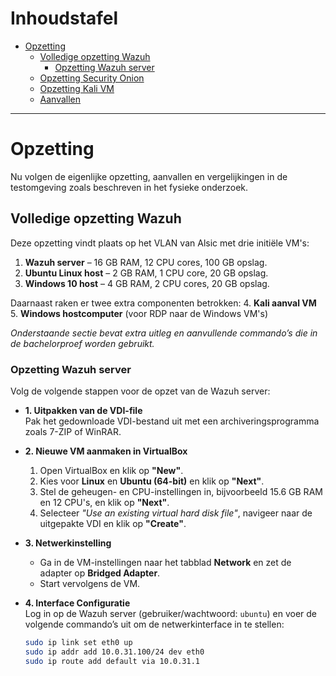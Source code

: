 # Inhoudstafel

- [Opzetting](#opzetting)
  - [Volledige opzetting Wazuh](#volledige-opzetting-wazuh)
    - [Opzetting Wazuh server](#opzetting-wazuh-server)
  - [Opzetting Security Onion](#opzetting-security-onion)
  - [Opzetting Kali VM](#opzetting-kali-vm)
  - [Aanvallen](#aanvallen)

---

# Opzetting

Nu volgen de eigenlijke opzetting, aanvallen en vergelijkingen in de testomgeving zoals beschreven in het fysieke onderzoek.

## Volledige opzetting Wazuh

Deze opzetting vindt plaats op het VLAN van Alsic met drie initiële VM's:
1. **Wazuh server** – 16 GB RAM, 12 CPU cores, 100 GB opslag.
2. **Ubuntu Linux host** – 2 GB RAM, 1 CPU core, 20 GB opslag.
3. **Windows 10 host** – 4 GB RAM, 2 CPU cores, 20 GB opslag.

Daarnaast raken er twee extra componenten betrokken:
4. **Kali aanval VM**
5. **Windows hostcomputer** (voor RDP naar de Windows VM's)

*Onderstaande sectie bevat extra uitleg en aanvullende commando’s die in de bachelorproef worden gebruikt.*

### Opzetting Wazuh server

Volg de volgende stappen voor de opzet van de Wazuh server:

- **1. Uitpakken van de VDI-file**  
  Pak het gedownloade VDI-bestand uit met een archiveringsprogramma zoals 7-ZIP of WinRAR.

- **2. Nieuwe VM aanmaken in VirtualBox**  
  1. Open VirtualBox en klik op **"New"**.  
  2. Kies voor **Linux** en **Ubuntu (64-bit)** en klik op **"Next"**.  
  3. Stel de geheugen- en CPU-instellingen in, bijvoorbeeld 15.6 GB RAM en 12 CPU's, en klik op **"Next"**.  
  4. Selecteer *"Use an existing virtual hard disk file"*, navigeer naar de uitgepakte VDI en klik op **"Create"**.

- **3. Netwerkinstelling**
  - Ga in de VM-instellingen naar het tabblad **Network** en zet de adapter op **Bridged Adapter**.  
  - Start vervolgens de VM.

- **4. Interface Configuratie**  
  Log in op de Wazuh server (gebruiker/wachtwoord: `ubuntu`) en voer de volgende commando’s uit om de netwerkinterface in te stellen:

  ```bash
  sudo ip link set eth0 up
  sudo ip addr add 10.0.31.100/24 dev eth0
  sudo ip route add default via 10.0.31.1
